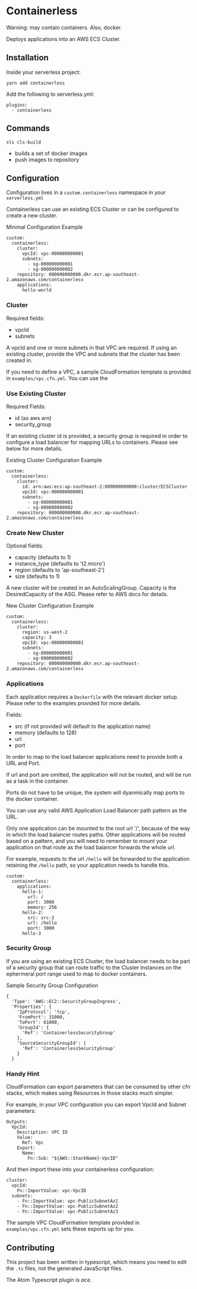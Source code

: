 # Containerless #

Warning: may contain containers. Also, docker.

Deploys applications into an AWS ECS Cluster.


## Installation ##

Inside your serverless project:

```
yarn add containerless
```

Add the following to serverless.yml:

```
plugins:
  - containerless
```



## Commands ##

`sls cls-build`

- builds a set of docker images
- push images to repository


## Configuration ##

Configuration lives in a `custom.containerless` namespace in your `serverless.yml`

Containerless can use an existing ECS Cluster or can be configured to create a new cluster.

Minimal Configuration Example

```
custom:
  containerless:    
    cluster:
      vpcId: vpc-000000000001
      subnets:
        - sg-000000000001
        - sg-000000000002
    repository: 000000000000.dkr.ecr.ap-southeast-2.amazonaws.com/containerless
    applications:
      hello-world
```

### Cluster ###

Required fields:

 - vpcId
 - subnets

A vpcId and one or more subnets in that VPC are required.
If using an existing cluster, provide the VPC and subnets that the cluster has been created in.

If you need to define a VPC, a sample CloudFormation template is provided in `examples/vpc.cfn.yml`.
You can use the


### Use Existing Cluster ###

Required Fields:

- id (as aws arn)
- security_group

If an existing cluster id is provided, a security group is required in order to configure a load balancer for mapping URLs to containers. Please see below for more details.

Existing Cluster Configuration Example

```
custom:
  containerless:    
    cluster:
      id: arn:aws:ecs:ap-southeast-2:000000000000:cluster/ECSCluster
      vpcId: vpc-000000000001      
      subnets:
        - sg-000000000001
        - sg-000000000002
    repository: 000000000000.dkr.ecr.ap-southeast-2.amazonaws.com/containerless
```

### Create New Cluster ###

Optional fields:

 - capacity (defaults to 1)
 - instance_type (defaults to 't2.micro')
 - region (defaults to 'ap-southeast-2')
 - size (defaults to 1)

A new cluster will be created in an AutoScalingGroup. Capacity is the DesiredCapacity of the ASG. Please refer to AWS docs for details.

New Cluster Configuration Example

```
custom:
  containerless:    
    cluster:
      region: us-west-2
      capacity: 3
      vpcId: vpc-000000000001      
      subnets:
        - sg-000000000001
        - sg-000000000002
    repository: 000000000000.dkr.ecr.ap-southeast-2.amazonaws.com/containerless
```


### Applications ###

Each application requires a `Dockerfile` with the relevant docker setup.
Please refer to the examples provided for more details.

Fields:
  - src (if not provided will default to the application name)  
  - memory (defaults to 128)
  - url
  - port

In order to map to the load balancer applications need to provide both a URL and Port.

If url and port are omitted, the application will not be routed, and will be run as a task in the container.

Ports do not have to be unique, the system will dyanmically map ports to the docker container.

You can use any valid AWS Application Load Balancer path pattern as the URL.

Only one application can be mounted to the root url '/', because of the way in which the load balancer routes paths.
Other applications will be routed based on a pattern, and you will need to remember to mount your application on that route as the load balancer forwards the whole url.

For example, requests to the url `/hello` will be forwarded to the application retaining the `/hello` path, so your application needs to handle this.


```
custom:
  containerless:
    applications:
      hello-1:
        url: /
        port: 3000
        memory: 256
      hello-2:
        src: src-2
        url: /hello
        port: 3000
      hello-3
```


### Security Group ###

If you are using an existing ECS Cluster, the load balancer needs to be part of a security group that can route traffic to the Cluster Instances on the ephermeral port range used to map to docker containers.

Sample Security Group Configuration

```
{
  'Type': 'AWS::EC2::SecurityGroupIngress',
  'Properties': {
    'IpProtocol': 'tcp',
    'FromPort': 31000,
    'ToPort': 61000,
    'GroupId': {
      'Ref': 'ContainerlessSecurityGroup'
    },
    'SourceSecurityGroupId': {
      'Ref': 'ContainerlessSecurityGroup'
    }
  }
```


### Handy Hint ###

CloudFormation can export parameters that can be consumed by other cfn stacks, which makes using Resources in those stacks much simpler.

For example, in your VPC configuration you can export VpcId and Subnet parameters:

```
Outputs:
  VpcId:
    Description: VPC ID
    Value:
      Ref: Vpc
    Export:
      Name:
        Fn::Sub: "${AWS::StackName}-VpcID"
```


And then import these into your containerless configuration:

```
cluster:
  vpcId:
    Fn::ImportValue: vpc-VpcID
  subnets:
    - Fn::ImportValue: vpc-PublicSubnetAz1
    - Fn::ImportValue: vpc-PublicSubnetAz2
    - Fn::ImportValue: vpc-PublicSubnetAz3
```

The sample VPC CloudFormation template provided in `examples/vpc.cfn.yml` sets these exports up for you.


## Contributing ##

This project has been written in typescript, which means you need to edit the `.ts` files, not the generated JavaScript files. 

The Atom Typescript plugin is *ace*.
